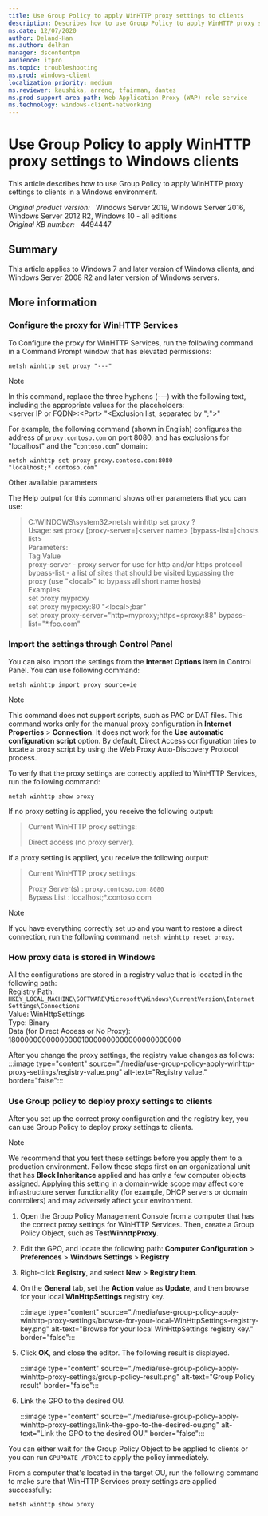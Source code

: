 ```yaml
---
title: Use Group Policy to apply WinHTTP proxy settings to clients
description: Describes how to use Group Policy to apply WinHTTP proxy settings to Windows clients. Applies to Windows 7/Windows Server 2008 R2 and later versions.
ms.date: 12/07/2020
author: Deland-Han
ms.author: delhan 
manager: dscontentpm
audience: itpro
ms.topic: troubleshooting
ms.prod: windows-client
localization_priority: medium
ms.reviewer: kaushika, arrenc, tfairman, dantes
ms.prod-support-area-path: Web Application Proxy (WAP) role service
ms.technology: windows-client-networking
---
```

# Use Group Policy to apply WinHTTP proxy settings to Windows clients

This article describes how to use Group Policy to apply WinHTTP proxy settings to clients in a Windows environment.

_Original product version:_ &nbsp; Windows Server 2019, Windows Server 2016, Windows Server 2012 R2, Windows 10 - all editions  
_Original KB number:_ &nbsp; 4494447

## Summary

This article applies to Windows 7 and later version of Windows clients, and Windows Server 2008 R2 and later version of Windows servers.

## More information

### Configure the proxy for WinHTTP Services

To Configure the proxy for WinHTTP Services, run the following command in a Command Prompt window that has elevated permissions:

```console
netsh winhttp set proxy "---"
```  

> [!Note]
> In this command, replace the three hyphens (---) with the following text, including the appropriate values for the placeholders:  
 \<server IP or FQDN>:\<Port> "\<Exclusion list, separated by ";">"
  
For example, the following command (shown in English) configures the address of `proxy.contoso.com` on port 8080, and has exclusions for "localhost" and the "`contoso.com`" domain:
  
```console
netsh winhttp set proxy proxy.contoso.com:8080 "localhost;*.contoso.com"
```

Other available parameters

The Help output for this command shows other parameters that you can use:

> C:\\WINDOWS\\system32>netsh winhttp set proxy ?  
Usage: set proxy [proxy-server=]\<server name> [bypass-list=]\<hosts list>  
Parameters:  
Tag Value  
proxy-server - proxy server for use for http and/or https protocol  
bypass-list - a list of sites that should be visited bypassing the  
proxy (use "\<local>" to bypass all short name hosts)  
Examples:  
set proxy myproxy  
set proxy myproxy:80 "\<local>;bar"  
set proxy proxy-server="http=myproxy;https=sproxy:88" bypass-list="\*.foo.com"  

### Import the settings through Control Panel

You can also import the settings from the **Internet Options** item in Control Panel. You can use following command:

```console
netsh winhttp import proxy source=ie
```
  
> [!Note]
> This command does not support scripts, such as PAC or DAT files. This command works only for the manual proxy configuration in **Internet Properties** > **Connection**. It does not work for the **Use automatic configuration script** option. By default, Direct Access configuration tries to locate a proxy script by using the Web Proxy Auto-Discovery Protocol process.

To verify that the proxy settings are correctly applied to WinHTTP Services, run the following command:

```console
netsh winhttp show proxy
```
  
If no proxy setting is applied, you receive the following output:
> Current WinHTTP proxy settings:
>
> Direct access (no proxy server).

If a proxy setting is applied, you receive the following output:
> Current WinHTTP proxy settings:
>
> Proxy Server(s) : `proxy.contoso.com:8080`  
    Bypass List : localhost;*.contoso.com

> [!Note]
> If you have everything correctly set up and you want to restore a direct connection, run the following command: `netsh winhttp reset proxy`.  

### How proxy data is stored in Windows

All the configurations are stored in a registry value that is located in the following path:  
Registry Path: `HKEY_LOCAL_MACHINE\SOFTWARE\Microsoft\Windows\CurrentVersion\Internet Settings\Connections`  
Value: WinHttpSettings  
Type: Binary  
Data (for Direct Access or No Proxy): 1800000000000000010000000000000000000000

After you change the proxy settings, the registry value changes as follows:  
:::image type="content" source="./media/use-group-policy-apply-winhttp-proxy-settings/registry-value.png" alt-text="Registry value." border="false":::

### Use Group policy to deploy proxy settings to clients

After you set up the correct proxy configuration and the registry key, you can use Group Policy to deploy proxy settings to clients.

> [!Note]
> We recommend that you test these settings before you apply them to a production environment. Follow these steps first on an organizational unit that has **Block Inheritance** applied and has only a few computer objects assigned. Applying this setting in a domain-wide scope may affect core infrastructure server functionality (for example, DHCP servers or domain controllers) and may adversely affect your environment.

1. Open the Group Policy Management Console from a computer that has the correct proxy settings for WinHTTP Services. Then, create a Group Policy Object, such as **TestWinhttpProxy**.
2. Edit the GPO, and locate the following path: **Computer Configuration** > **Preferences** > **Windows Settings** > **Registry**  
3. Right-click **Registry**, and select **New** > **Registry Item**.
4. On the **General** tab, set the **Action**  value as **Update**, and then browse for your local **WinHttpSettings** registry key.

    :::image type="content" source="./media/use-group-policy-apply-winhttp-proxy-settings/browse-for-your-local-WinHttpSettings-registry-key.png" alt-text="Browse for your local WinHttpSettings registry key." border="false":::

5. Click **OK**, and close the editor. The following result is displayed.

    :::image type="content" source="./media/use-group-policy-apply-winhttp-proxy-settings/group-policy-result.png" alt-text="Group Policy result" border="false":::

6. Link the GPO to the desired OU.  

    :::image type="content" source="./media/use-group-policy-apply-winhttp-proxy-settings/link-the-gpo-to-the-desired-ou.png" alt-text="Link the GPO to the desired OU." border="false":::

You can either wait for the Group Policy Object to be applied to clients or you can run `GPUPDATE /FORCE` to apply the policy immediately.

From a computer that's located in the target OU, run the following command to make sure that WinHTTP Services proxy settings are applied successfully:  

```console
netsh winhttp show proxy
```
